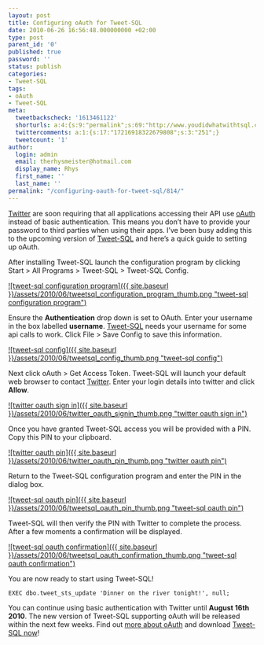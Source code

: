 ```yaml
---
layout: post
title: Configuring oAuth for Tweet-SQL
date: 2010-06-26 16:56:48.000000000 +02:00
type: post
parent_id: '0'
published: true
password: ''
status: publish
categories:
- Tweet-SQL
tags:
- oAuth
- Tweet-SQL
meta:
  tweetbackscheck: '1613461122'
  shorturls: a:4:{s:9:"permalink";s:69:"http://www.youdidwhatwithtsql.com/configuring-oauth-for-tweet-sql/814";s:7:"tinyurl";s:26:"http://tinyurl.com/2ded7gb";s:4:"isgd";s:18:"http://is.gd/d5eq0";s:5:"bitly";s:20:"http://bit.ly/dnT7ob";}
  twittercomments: a:1:{s:17:"17216918322679808";s:3:"251";}
  tweetcount: '1'
author:
  login: admin
  email: therhysmeister@hotmail.com
  display_name: Rhys
  first_name: ''
  last_name: ''
permalink: "/configuring-oauth-for-tweet-sql/814/"
---
```

[Twitter](http://twitter.com) are soon requiring that all applications accessing their API use [oAuth](http://oauth.net/) instead of basic authentication. This means you don’t have to provide your password to third parties when using their apps. I’ve been busy adding this to the upcoming version of [Tweet-SQL](http://www.tweet-sql.com) and here’s a quick guide to setting up oAuth.

After installing Tweet-SQL launch the configuration program by clicking Start \> All Programs \> Tweet-SQL \> Tweet-SQL Config.

[![tweet-sql configuration program]({{ site.baseurl }}/assets/2010/06/tweetsql_configuration_program_thumb.png "tweet-sql configuration program")](http://www.youdidwhatwithtsql.com/wp-content/uploads/2010/06/tweetsql_configuration_program.png)

Ensure the **Authentication** drop down is set to OAuth. Enter your username in the box labelled **username**. [Tweet-SQL](http://www.tweet-sql.com) needs your username for some api calls to work. Click File \> Save Config to save this information.

[![tweet-sql config]({{ site.baseurl }}/assets/2010/06/tweetsql_config_thumb.png "tweet-sql config")](http://www.youdidwhatwithtsql.com/wp-content/uploads/2010/06/tweetsql_config.png)

Next click oAuth \> Get Access Token. Tweet-SQL will launch your default web browser to contact [Twitter](http://twitter.com). Enter your login details into twitter and click **Allow**.

[![twitter oauth sign in]({{ site.baseurl }}/assets/2010/06/twitter_oauth_signin_thumb.png "twitter oauth sign in")](http://www.youdidwhatwithtsql.com/wp-content/uploads/2010/06/twitter_oauth_signin.png)

Once you have granted Tweet-SQL access you will be provided with a PIN. Copy this PIN to your clipboard.

[![twitter oauth pin]({{ site.baseurl }}/assets/2010/06/twitter_oauth_pin_thumb.png "twitter oauth pin")](http://www.youdidwhatwithtsql.com/wp-content/uploads/2010/06/twitter_oauth_pin.png)

Return to the Tweet-SQL configuration program and enter the PIN in the dialog box.

[![tweet-sql oauth pin]({{ site.baseurl }}/assets/2010/06/tweetsql_oauth_pin_thumb.png "tweet-sql oauth pin")](http://www.youdidwhatwithtsql.com/wp-content/uploads/2010/06/tweetsql_oauth_pin.png)

Tweet-SQL will then verify the PIN with Twitter to complete the process. After a few moments a confirmation will be displayed.

[![tweet-sql oauth confirmation]({{ site.baseurl }}/assets/2010/06/tweetsql_oauth_confirmation_thumb.png "tweet-sql oauth confirmation")](http://www.youdidwhatwithtsql.com/wp-content/uploads/2010/06/tweetsql_oauth_confirmation.png)

You are now ready to start using Tweet-SQL!

```
EXEC dbo.tweet_sts_update 'Dinner on the river tonight!', null;
```

You can continue using basic authentication with Twitter until **August 16th 2010**. The new version of Tweet-SQL supporting oAuth will be released within the next few weeks. Find out [more about oAuth](http://dev.twitter.com/pages/oauth_faq) and download [Tweet-SQL now](http://www.tweet-sql.com/download.php)!

